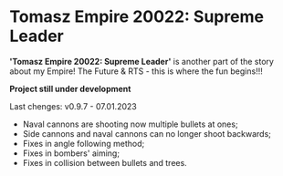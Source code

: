 # Tomasz Empire 20022: Supreme Leader

<!--## About-->
**'Tomasz Empire 20022: Supreme Leader'** is another part of the story about my Empire! The Future &amp; RTS - this is where the fun begins!!!

**Project still under development**

Last chenges: v0.9.7 - 07.01.2023

* Naval cannons are shooting now multiple bullets at ones;
* Side cannons and naval cannons can no longer shoot backwards;
* Fixes in angle following method;
* Fixes in bombers' aiming;
* Fixes in collision between bullets and trees.
